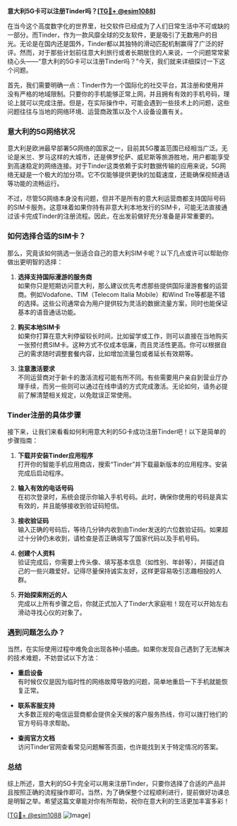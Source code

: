 **意大利5G卡可以注册Tinder吗？[[TG💪+ @esim1088](https://t.me/s/esim1088)]**

在当今这个高度数字化的世界里，社交软件已经成为了人们日常生活中不可或缺的一部分。而Tinder，作为一款风靡全球的交友软件，更是吸引了无数用户的目光。无论是在国内还是国外，Tinder都以其独特的滑动匹配机制赢得了广泛的好评。然而，对于那些计划前往意大利旅行或者长期居住的人来说，一个问题常常萦绕心头——“意大利的5G卡可以注册Tinder吗？”今天，我们就来详细探讨一下这个问题。

首先，我们需要明确一点：Tinder作为一个国际化的社交平台，其注册和使用并没有严格的地域限制。只要你的手机能够正常上网，并且拥有有效的手机号码，理论上就可以完成注册。但是，在实际操作中，可能会遇到一些技术上的问题，这些问题往往与当地的网络环境、运营商政策以及个人设备设置有关。

### 意大利的5G网络状况

意大利是欧洲最早部署5G网络的国家之一，目前其5G覆盖范围已经相当广泛。无论是米兰、罗马这样的大城市，还是佛罗伦萨、威尼斯等旅游胜地，用户都能享受到高速稳定的网络连接。对于Tinder这类依赖于实时数据传输的应用来说，5G网络无疑是一个极大的加分项。它不仅能够提供更快的加载速度，还能确保视频通话等功能的流畅运行。

不过，尽管5G网络本身没有问题，但并不是所有的意大利运营商都支持国际号码的SIM卡服务。这意味着如果你持有非意大利本地发行的SIM卡，可能无法直接通过该卡完成Tinder的注册流程。因此，在出发前做好充分准备是非常重要的。

### 如何选择合适的SIM卡？

那么，究竟该如何挑选一张适合自己的意大利SIM卡呢？以下几点或许可以帮助你做出更明智的选择：

1. **选择支持国际漫游的服务商**  
   如果你只是短期访问意大利，那么建议优先考虑那些提供国际漫游套餐的运营商。例如Vodafone、TIM（Telecom Italia Mobile）和Wind Tre等都是不错的选择。这些公司通常会为用户提供较为灵活的数据流量方案，同时也能保证基本的语音通话功能。

2. **购买本地SIM卡**  
   如果你打算在意大利停留较长时间，比如留学或工作，则可以直接在当地购买一张预付费SIM卡。这种方式不仅成本低廉，而且灵活性更高。你可以根据自己的需求随时调整套餐内容，比如增加流量包或者延长有效期等。

3. **注意激活要求**  
   不同运营商对于新卡的激活流程可能有所不同。有些需要用户亲自到营业厅办理手续，而另一些则可以通过在线申请的方式完成激活。无论如何，请务必提前了解清楚相关规定，以免耽误正常使用。

### Tinder注册的具体步骤

接下来，让我们来看看如何利用意大利的5G卡成功注册Tinder吧！以下是简单的步骤指南：

1. **下载并安装Tinder应用程序**  
   打开你的智能手机应用商店，搜索“Tinder”并下载最新版本的应用程序。安装完成后启动程序。

2. **输入有效的电话号码**  
   在初次登录时，系统会提示你输入手机号码。此时，确保你使用的号码是真实有效的，并且能够接收到验证码短信。

3. **接收验证码**  
   输入正确的号码后，等待几分钟内收到由Tinder发送的六位数验证码。如果超过十分钟仍未收到，请检查是否正确填写了国家代码以及手机号码。

4. **创建个人资料**  
   验证完成后，你需要上传头像、填写基本信息（如性别、年龄等），并描述自己的一些兴趣爱好。记得尽量保持诚实友好，这样更容易吸引志趣相投的人群。

5. **开始探索附近的人**  
   完成以上所有步骤之后，你就正式加入了Tinder大家庭啦！现在可以开始左右滑动寻找心仪的对象了。

### 遇到问题怎么办？

当然，在实际使用过程中难免会出现各种小插曲。如果你发现自己遇到了无法解决的技术难题，不妨尝试以下方法：

- **重启设备**  
  有时候仅仅是因为临时性的网络故障导致的问题，简单地重启一下手机就能恢复正常。

- **联系客服支持**  
  大多数正规的电信运营商都会提供全天候的客户服务热线，你可以拨打他们的官方号码寻求帮助。

- **查阅官方文档**  
  访问Tinder官网查看常见问题解答页面，也许能找到关于特定情况的答案。

### 总结

综上所述，意大利的5G卡完全可以用来注册Tinder，只要你选择了合适的产品并且按照正确的流程操作即可。当然，为了确保整个过程顺利进行，提前做好功课总是明智之举。希望这篇文章能对你有所帮助，祝你在意大利的生活更加丰富多彩！

[[TG💪+ @esim1088](https://t.me/s/esim1088) ![Image](https://i.postimg.cc/4NQfJmqS/Snipaste-2025-05-13-00-14-12.png)]